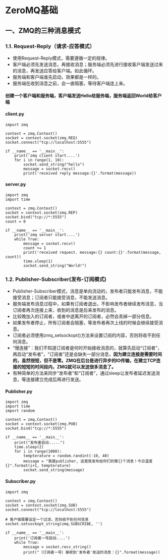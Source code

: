 # ZeroMQ基础
## 一、ZMQ的三种消息模式
### 1.1. Request-Reply（请求-应答模式）
* 使用Request-Reply模式，需要遵循一定的规律。
* 客户端必须先发送消息，再接收消息；服务端必须先进行接收客户端发送过来的消息，再发送应答给客户端。如此循环。
* 服务端和客户端谁先启动，效果都是一样的。
* 服务端在收到消息之前，会一直阻塞，等待客户端连上来。

#### 创建一个客户端和服务端，客户端发送Hello给服务端，服务端返回World给客户端
#### client.py

    import zmq

    context = zmq.Context()
    socket = context.socket(zmq.REQ)
    socket.connect("tcp://localhost:5555")

    if __name__ == '__main__':
        print('zmq client start....')
        for i in range(1, 10):
            socket.send_string("hello")
            message = socket.recv()
            print('received reply message:{}'.format(message))

#### server.py

    import zmq
    import time

    context = zmq.Context()
    socket = context.socket(zmq.REP)
    socket.bind("tcp://*:5555")
    count = 0

    if __name__ == '__main__':
        print('zmq server start....')
        while True:
            message = socket.recv()
            count += 1
            print('received request. message:{} count:{}'.format(message, count))
            time.sleep(1)
            socket.send_string("World!")

### 1.2. Publisher-Subscriber(发布-订阅模式)
* Publisher-Subscriber模式，消息是单向流动的，发布者只能发布消息，不能接受消息；订阅者只能接受消息，不能发送消息。
* 服务端发布消息过程中，如果有订阅者退出，不影响发布者继续发布消息，当订阅者再次连接上来，收到的消息是后来发布的消息。
* 比较晚加入的订阅者，或者中途离开的订阅者，必然会丢掉一部分信息。
* 如果发布者停止，所有订阅者会阻塞，等发布者再次上线的时候会继续接受消息。
* 订阅者必须使用zmq_setsockopt()方法来设置订阅的内容，否则将收不到任何消息。
* “慢连接”：我们不知道订阅者是何时开始接收消息的，就算先启动“订阅者”，再启动“发布者”，“订阅者”还是会缺失一部分消息，**因为建立连接是需要时间的，虽然很短，但不是零。ZMQ在后台是进行异步的IO传输，在建立TCP连接的短短的时间段内，ZMQ就可以发送很多消息了。**
* 有种简单的方法来同步“发布者”和“订阅者”，通过sleep让发布者延迟发送消息，等连接建立完成后再进行发送。

#### Publisher.py

    import zmq
    import time
    import random

    context = zmq.Context()
    socket = context.socket(zmq.PUB)
    socket.bind("tcp://*:5555")

    if __name__ == '__main__':
        print("发布者启动.....")
        time.sleep(2)
        for i in range(1000):
            tempterature = random.randint(-10, 40)
            message = "我是publisher, 这是我发布给你们的第{}个消息！今日温度{}".format(i+1, tempterature)
            socket.send_string(message)

#### Subscriber.py

    import zmq

    context = zmq.Context()
    socket = context.socket(zmq.SUB)
    socket.connect("tcp://localhost:5555")

    # 客户端需要设定一个过滤，否则收不到任何信息
    socket.setsockopt_string(zmq.SUBSCRIBE, '')

    if __name__ == '__main__':
        print('订阅者一号启动....')
        while True:
            message = socket.recv_string()
            print("（订阅者一号）接收到'发布者'发送的消息：{}".format(message))
